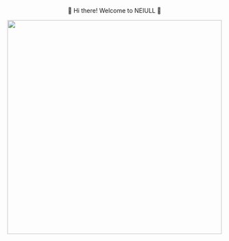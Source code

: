 <div align="center">
  <p>👋 Hi there! Welcome to NEIULL 👋</p>
  <img src="https://octodex.github.com/images/stormtroopocat.jpg" height="500x"/>
</div>
